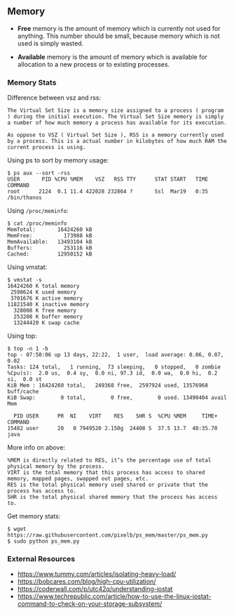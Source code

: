 ## Memory

* **Free** memory is the amount of memory which is currently not used for anything. This number should be small, because memory which is not used is simply wasted.

* **Available** memory is the amount of memory which is available for allocation to a new process or to existing processes.

### Memory Stats

Difference between vsz and rss:

```
The Virtual Set Size is a memory size assigned to a process ( program ) during the initial execution. The Virtual Set Size memory is simply a number of how much memory a process has available for its execution. 

As oppose to VSZ ( Virtual Set Size ), RSS is a memory currently used by a process. This is a actual number in kilobytes of how much RAM the current process is using. 
```

Using ps to sort by memory usage:

```
$ ps aux --sort -rss
USER       PID %CPU %MEM    VSZ   RSS TTY      STAT START   TIME COMMAND
root      2124  0.1 11.4 422028 232864 ?       Ssl  Mar19   0:35 /bin/thanos
```

Using `/proc/meminfo`:

```
$ cat /proc/meminfo
MemTotal:       16424260 kB
MemFree:          173988 kB
MemAvailable:   13493104 kB
Buffers:          253116 kB
Cached:         12950152 kB
```

Using vmstat:

```
$ vmstat -s
16424260 K total memory
 2598624 K used memory
 3701676 K active memory
11821540 K inactive memory
  328008 K free memory
  253208 K buffer memory
  13244420 K swap cache
```

Using top:

```
$ top -n 1 -b
top - 07:50:06 up 13 days, 22:22,  1 user,  load average: 0.06, 0.07, 0.02
Tasks: 124 total,   1 running,  73 sleeping,   0 stopped,   0 zombie
%Cpu(s):  2.0 us,  0.4 sy,  0.0 ni, 97.3 id,  0.0 wa,  0.0 hi,  0.2 si,  0.0 st
KiB Mem : 16424260 total,   249368 free,  2597924 used, 13576968 buff/cache
KiB Swap:        0 total,        0 free,        0 used. 13490404 avail Mem

  PID USER      PR  NI    VIRT    RES    SHR S  %CPU %MEM     TIME+ COMMAND
15482 user      20   0 7949520 2.150g  24408 S  37.5 13.7  40:35.70 java
```

More info on above:

```
%MEM is directly related to RES, it’s the percentage use of total physical memory by the process.
VIRT is the total memory that this process has access to shared memory, mapped pages, swapped out pages, etc.
RES is the total physical memory used shared or private that the process has access to.
SHR is the total physical shared memory that the process has access to.
```

Get memory stats:

```
$ wget https://raw.githubusercontent.com/pixelb/ps_mem/master/ps_mem.py
$ sudo python ps_mem.py
```

### External Resources

- https://www.tummy.com/articles/isolating-heavy-load/
- https://bobcares.com/blog/high-cpu-utilization/
- https://coderwall.com/p/utc42q/understanding-iostat
- https://www.techrepublic.com/article/how-to-use-the-linux-iostat-command-to-check-on-your-storage-subsystem/
